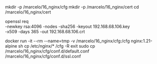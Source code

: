 mkdir -p /marcelo/16_nginx/cfg
mkdir -p /marcelo/16_nginx/cert
cd /marcelo/16_nginx/cert

openssl req \
 -newkey rsa:4096 -nodes -sha256 -keyout 192.168.68.106.key \
 -x509 -days 365 -out 192.168.68.106.crt


docker run -it --rm --name=tmp -v /marcelo/16_nginx/cfg:/cfg nginx:1.21-alpine sh
cp /etc/nginx/* /cfg -R 
exit
sudo cp /marcelo/16_nginx/cfg/conf.d/default.conf /marcelo/16_nginx/cfg/conf.d/ssl.conf

